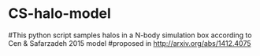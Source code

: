 # CS-halo-model
#This python script samples halos in a N-body simulation box according to Cen & Safarzadeh 2015 model 
#proposed in http://arxiv.org/abs/1412.4075

